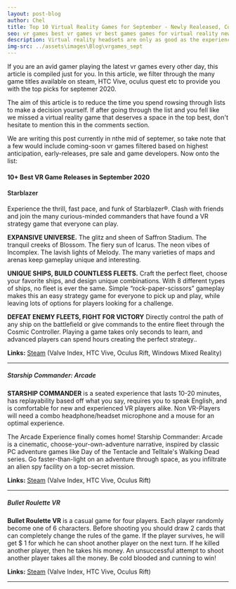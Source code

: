 ```yaml
---
layout: post-blog
author: Chel
title: Top 10 Virtual Reality Games for September - Newly Realeased, Coming soon top picks
seo: vr games best vr games vr best games games for virtual reality new vr free game vr vr games free vrgames on steam
description: Virtual reality headsets are only as good as the experiences they offer. Lose yourself in the best action, arcade, exploration, simulation, and sports VR games for the Oculus Quest, Oculus Rift S, HTC Vive, PlayStation VR, Valve Index, and Windows Mixed Reality platforms. Catch up on the Best VR Games released August 2020.
img-src: ../assets\images\Blog\vrgames_sept
---
```


If you are an avid gamer playing the latest vr games every other day, this article is compiled just for you. In this article, we filter through the many game titles available on steam, HTC Vive, oculus quest etc to provide you with the top picks for septemer 2020.

The aim of this article is to reduce the time you spend rowsing through lists to make a decision yourself. If after going through the list and you fell like we missed a virtual reality game that deserves a space in the top best, don't hesitate to mention this in the comments section.


We are writing this post currently in nthe mid of septemer, so take note that a few would include coming-soon vr games filtered based on highest anticipation, early-releases, pre sale and game developers. Now onto the list:

<h4>10+ Best VR Game Releases in September 2020</h4>

<h4 style="font-weight: 600;">Starblazer</h4>
<!-- <iframe class="img-fluid" width="560" height="315" src="https://www.youtube.com/embed/TX58AbJq-xo" frameborder="0" allow="accelerometer; autoplay; encrypted-media; gyroscope; picture-in-picture" allowfullscreen=""></iframe> -->

<p>Experience the thrill, fast pace, and funk of Starblazer®. Clash with friends and join the many curious-minded commanders that have found a VR strategy game that everyone can play. <br>

<b>EXPANSIVE UNIVERSE.</b> The glitz and sheen of Saffron Stadium. The tranquil creeks of Blossom. The fiery sun of Icarus. The neon vibes of Incomplex. The lavish lights of Melody. The many varieties of maps and arenas keep gameplay unique and interesting. <br>

<b>UNIQUE SHIPS, BUILD COUNTLESS FLEETS.</b> Craft the perfect fleet, choose your favorite ships, and design unique combinations. With 8 different types of ships, no fleet is ever the same. Simple “rock-paper-scissors” gameplay makes this an easy strategy game for everyone to pick up and play, while leaving lots of options for players looking for a challenge. <br>

<b>DEFEAT ENEMY FLEETS, FIGHT FOR VICTORY</b> Directly control the path of any ship on the battlefield or give commands to the entire fleet through the Cosmic Controller. Playing a game takes only seconds to learn, and advanced players can spend hours creating the perfect strategy..<br /></p>
<p><strong>Links:</strong> <a href="https://store.steampowered.com/app/979520/Starblazer/">Steam</a> (Valve Index, HTC Vive, Oculus Rift, Windows Mixed Reality)</p>
<hr />

<h5 style="font-weight: 600;">Starship Commander: Arcade</h5>
<!-- <iframe class="img-fluid" width="560" height="315" src="https://www.youtube.com/embed/TX58AbJq-xo" frameborder="0" allow="accelerometer; autoplay; encrypted-media; gyroscope; picture-in-picture" allowfullscreen=""></iframe> -->

<p><b>STARSHIP COMMANDER</b> is a seated experience that lasts 10-20 minutes, has replayability based off what you say, requires you to speak English, and is comfortable for new and experienced VR players alike. Non VR-Players will need a combo headphone/headset microphone and a mouse for an optimal experience. <br>

The Arcade Experience finally comes home! Starship Commander: Arcade is a cinematic, choose-your-own-adventure narrative, inspired by classic PC adventure games like Day of the Tentacle and Telltale's Walking Dead series. Go faster-than-light on an adventure through space, as you infiltrate an alien spy facility on a top-secret mission.</p>
<p><strong>Links:</strong> <a href="https://store.steampowered.com/app/598400/Starship_Commander_Arcade/">Steam</a> (Valve Index, HTC Vive, Oculus Rift)</p>
<hr />

<h5 style="font-weight: 600;">Bullet Roulette VR</h5>
<!-- <iframe class="img-fluid" width="560" height="315" src="https://www.youtube.com/embed/TX58AbJq-xo" frameborder="0" allow="accelerometer; autoplay; encrypted-media; gyroscope; picture-in-picture" allowfullscreen=""></iframe> -->

<p><b>Bullet Roulette VR</b> is a casual game for four players. Each player randomly become one of 6 characters. Before shooting you should draw 2 cards that can completely change the rules of the game. If the player survives, he will get $ 1 for which he can shoot another player on the next turn. If he killed another player, then he takes his money. An unsuccessful attempt to shoot another player takes all the money. Be cold blooded and cunning to win! <br>
<p><strong>Links:</strong> <a href="https://store.steampowered.com/app/1103880/Bullet_Roulette_VR/">Steam</a> (Valve Index, HTC Vive, Oculus Rift)</p>
<hr />



